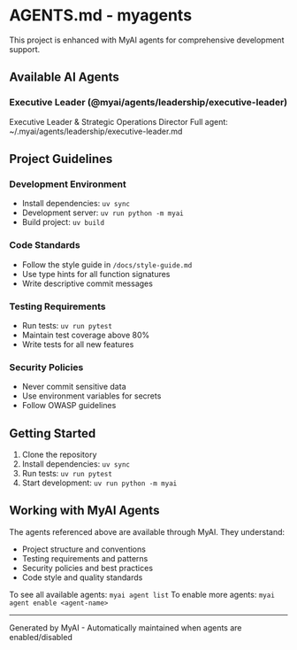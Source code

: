 # AGENTS.md - myagents

This project is enhanced with MyAI agents for comprehensive development support.

## Available AI Agents

<!-- MYAI:AGENTS:START -->
### Executive Leader (@myai/agents/leadership/executive-leader)
Executive Leader & Strategic Operations Director
Full agent: ~/.myai/agents/leadership/executive-leader.md
<!-- MYAI:AGENTS:END -->

## Project Guidelines

### Development Environment
- Install dependencies: `uv sync`
- Development server: `uv run python -m myai`
- Build project: `uv build`

### Code Standards
- Follow the style guide in `/docs/style-guide.md`
- Use type hints for all function signatures
- Write descriptive commit messages

### Testing Requirements
- Run tests: `uv run pytest`
- Maintain test coverage above 80%
- Write tests for all new features

### Security Policies
- Never commit sensitive data
- Use environment variables for secrets
- Follow OWASP guidelines

## Getting Started

1. Clone the repository
2. Install dependencies: `uv sync`
3. Run tests: `uv run pytest`
4. Start development: `uv run python -m myai`

## Working with MyAI Agents

The agents referenced above are available through MyAI. They understand:
- Project structure and conventions
- Testing requirements and patterns
- Security policies and best practices
- Code style and quality standards

To see all available agents: `myai agent list`
To enable more agents: `myai agent enable <agent-name>`

---
Generated by MyAI - Automatically maintained when agents are enabled/disabled
